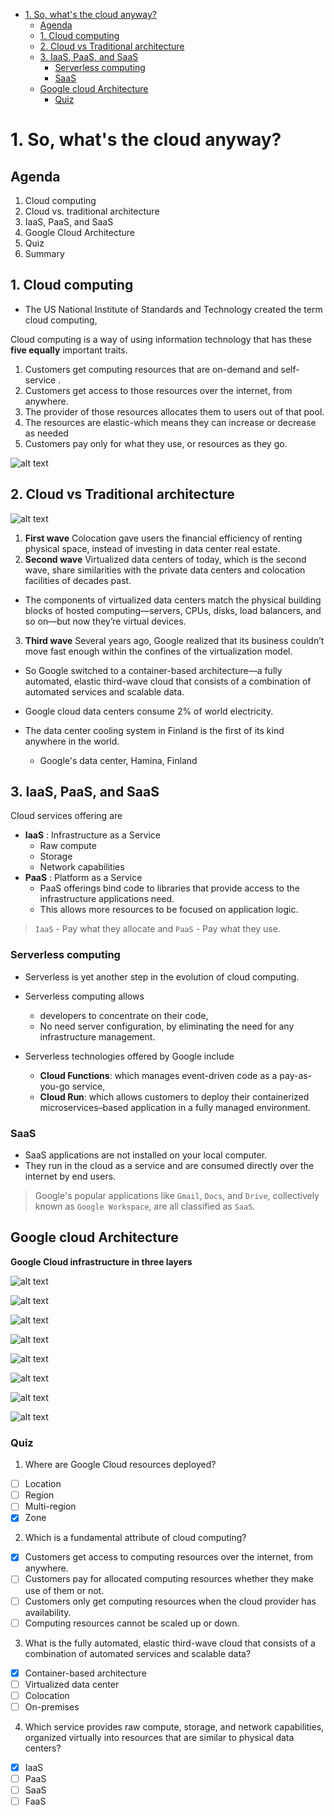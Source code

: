 - [1. So, what's the cloud anyway?](#1-so-whats-the-cloud-anyway)
  - [Agenda](#agenda)
  - [1. Cloud computing](#1-cloud-computing)
  - [2. Cloud vs Traditional architecture](#2-cloud-vs-traditional-architecture)
  - [3. IaaS, PaaS, and SaaS](#3-iaas-paas-and-saas)
    - [Serverless computing](#serverless-computing)
    - [SaaS](#saas)
  - [Google cloud Architecture](#google-cloud-architecture)
    - [Quiz](#quiz)

# 1. So, what's the cloud anyway?

## Agenda

1. Cloud computing
2. Cloud vs. traditional architecture
3. IaaS, PaaS, and SaaS
4. Google Cloud Architecture
5. Quiz
6. Summary

## 1. Cloud computing

- The US National Institute of Standards and Technology created the term cloud computing,

Cloud computing is a way of using information technology that has these **five equally** important traits.

1. Customers get computing resources that are on-demand and self-service .
2. Customers get access to those resources over the internet, from anywhere.
3. The provider of those resources allocates them to users out of that pool.
4. The resources are elastic-which means they can increase or decrease as needed
5. Customers pay only for what they use, or resources as they go.
  
![alt text](./assets/IT%20infrastructure.png)

## 2. Cloud vs Traditional architecture

![alt text](./assets/cloud%20history.png)

1. **First wave** Colocation gave users the financial efficiency of renting physical space, instead of investing in data center real estate.
2. **Second wave** Virtualized data centers of today, which is the second wave, share similarities with the private data centers and colocation facilities of decades past.
  - The components of virtualized data centers match the physical building blocks of hosted computing—servers, CPUs, disks, load balancers, and so on—but now they’re virtual devices.
3. **Third wave** Several years ago, Google realized that its business couldn’t move fast enough within the confines of the virtualization model.
  - So Google switched to a container-based architecture—a fully automated, elastic third-wave cloud that consists of a combination of automated services and scalable data.

- Google cloud data centers consume 2% of world electricity.
- The data center cooling system in Finland is the first of its kind anywhere in the world.
  - Google's data center, Hamina, Finland
  

## 3. IaaS, PaaS, and SaaS

Cloud services offering are
  - **IaaS** : Infrastructure as a Service
    - Raw compute
    - Storage
    - Network capabilities
  - **PaaS** : Platform as a Service 
    - PaaS offerings bind code to libraries that provide access to the infrastructure applications need.
    - This allows more resources to be focused on application logic.

> `IaaS` - Pay what they allocate and `PaaS` - Pay what they use.

### Serverless computing

- Serverless is yet another step in the evolution of cloud computing.
- Serverless computing allows
  - developers to concentrate on their code,
  - No need server configuration, by eliminating the need for any infrastructure management.

- Serverless technologies offered by Google include
  - **Cloud Functions**: which manages event-driven code as a pay-as-you-go service,
  - **Cloud Run**: which allows customers to deploy their containerized microservices–based application in a fully managed environment.


### SaaS

- SaaS applications are not installed on your local computer.
- They run in the cloud as a service and are consumed directly over the internet by end users.

> Google's popular applications like `Gmail`, `Docs`, and `Drive`, collectively known as `Google Workspace`, are all classified as `SaaS`.


## Google cloud Architecture

**Google Cloud infrastructure in three layers**

![alt text](./assets/google%20cloud%20architechture.png)

![alt text](./assets/GC%20computing%20services.png)

![alt text](./assets/GC%20storage%20services.png)

![alt text](./assets/GC%20ML.png)

![alt text](./assets/GC%20global%20infra.png)

![alt text](./assets/GC%20regions.png)

![alt text](./assets/GC%20zones.png)

![alt text](./assets/location%20zones%20count.png)

### Quiz

1. Where are Google Cloud resources deployed?

- [ ] Location
- [ ] Region
- [ ] Multi-region
- [x] Zone

2. Which is a fundamental attribute of cloud computing?

- [x] Customers get access to computing resources over the internet, from anywhere.
- [ ] Customers pay for allocated computing resources whether they make use of them or not.
- [ ] Customers only get computing resources when the cloud provider has availability.
- [ ] Computing resources cannot be scaled up or down.

3. What is the fully automated, elastic third-wave cloud that consists of a combination of automated services and scalable data?

- [x] Container-based architecture
- [ ] Virtualized data center
- [ ] Colocation
- [ ] On-premises

4. Which service provides raw compute, storage, and network capabilities, organized virtually into resources that are similar to physical data centers?
- [x] IaaS
- [ ] PaaS
- [ ] SaaS
- [ ] FaaS
